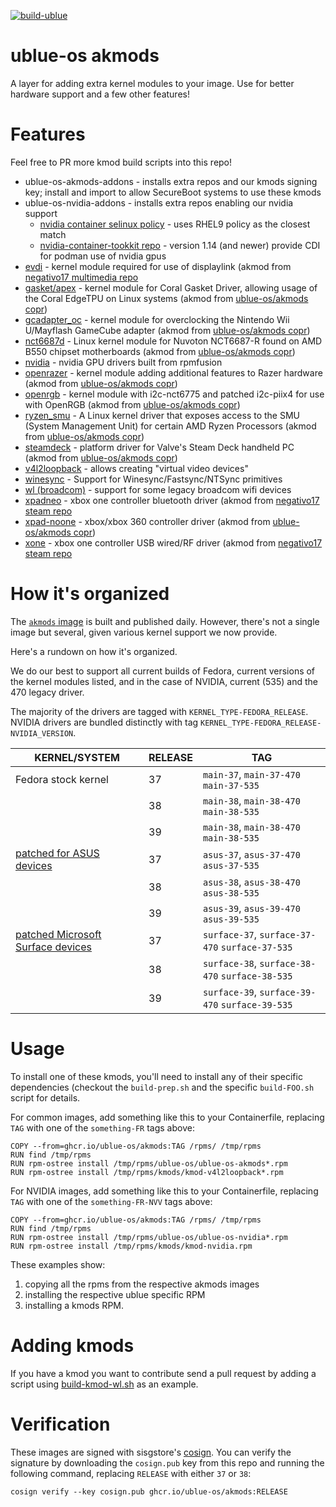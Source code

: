 [![build-ublue](https://github.com/ublue-os/akmods/actions/workflows/build.yml/badge.svg)](https://github.com/ublue-os/akmods/actions/workflows/build.yml)

# ublue-os akmods

A layer for adding extra kernel modules to your image. Use for better hardware support and a few other features!

# Features

Feel free to PR more kmod build scripts into this repo!

- ublue-os-akmods-addons - installs extra repos and our kmods signing key; install and import to allow SecureBoot systems to use these kmods
- ublue-os-nvidia-addons - installs extra repos enabling our nvidia support
    - [nvidia container selinux policy](https://github.com/NVIDIA/dgx-selinux/tree/master/src/nvidia-container-selinux) - uses RHEL9 policy as the closest match
    - [nvidia-container-tookkit repo](https://docs.nvidia.com/datacenter/cloud-native/container-toolkit/latest/install-guide.html#installing-with-yum-or-dnf) - version 1.14 (and newer) provide CDI for podman use of nvidia gpus
- [evdi](www.displaylink.com) - kernel module required for use of displaylink (akmod from [negativo17 multimedia repo](https://negativo17.org/multimedia/)
- [gasket/apex](https://github.com/google/gasket-driver) - kernel module for Coral Gasket Driver, allowing usage of the Coral EdgeTPU on Linux systems (akmod from [ublue-os/akmods copr](https://copr.fedorainfracloud.org/coprs/ublue-os/akmods/))
- [gcadapter_oc](https://github.com/hannesmann/gcadapter-oc-kmod) - kernel module for overclocking the Nintendo Wii U/Mayflash GameCube adapter (akmod from [ublue-os/akmods copr](https://copr.fedorainfracloud.org/coprs/ublue-os/akmods/))
- [nct6687d](https://github.com/Fred78290/nct6687d) - Linux kernel module for Nuvoton NCT6687-R found on AMD B550 chipset motherboards (akmod from [ublue-os/akmods copr](https://copr.fedorainfracloud.org/coprs/ublue-os/akmods/))
- [nvidia](https://rpmfusion.org/Howto/NVIDIA) - nvidia GPU drivers built from rpmfusion
- [openrazer](https://openrazer.github.io/) - kernel module adding additional features to Razer hardware (akmod from [ublue-os/akmods copr](https://copr.fedorainfracloud.org/coprs/ublue-os/akmods/))
- [openrgb](https://gitlab.com/CalcProgrammer1/OpenRGB/-/raw/master/OpenRGB.patch) - kernel module with i2c-nct6775 and patched i2c-piix4 for use with OpenRGB (akmod from [ublue-os/akmods copr](https://copr.fedorainfracloud.org/coprs/ublue-os/akmods/))
- [ryzen_smu](https://gitlab.com/leogx9r/ryzen_smu) - A Linux kernel driver that exposes access to the SMU (System Management Unit) for certain AMD Ryzen Processors (akmod from [ublue-os/akmods copr](https://copr.fedorainfracloud.org/coprs/ublue-os/akmods/))
- [steamdeck](https://lkml.org/lkml/2022/2/5/391) - platform driver for Valve's Steam Deck handheld PC (akmod from [ublue-os/akmods copr](https://copr.fedorainfracloud.org/coprs/ublue-os/akmods/))
- [v4l2loopback](https://github.com/umlaeute/v4l2loopback) - allows creating "virtual video devices"
- [winesync](https://repo.or.cz/linux/zf.git/shortlog/refs/heads/winesync4) - Support for Winesync/Fastsync/NTSync primitives
- [wl (broadcom)](https://github.com/rpmfusion/broadcom-wl/) - support for some legacy broadcom wifi devices
- [xpadneo](https://github.com/atar-axis/xpadneo) - xbox one controller bluetooth driver (akmod from [negativo17 steam repo](https://negativo17.org/steam/)
- [xpad-noone](https://github.com/ublue-os/xpad-noone) - xbox/xbox 360 controller driver (akmod from [ublue-os/akmods copr](https://copr.fedorainfracloud.org/coprs/ublue-os/akmods/))
- [xone](https://github.com/medusalix/xone) - xbox one controller USB wired/RF driver (akmod from [negativo17 steam repo](https://negativo17.org/steam/)

# How it's organized

The [`akmods` image](https://github.com/orgs/ublue-os/packages/container/package/akmods) is built and published daily. However, there's not a single image but several, given various kernel support we now provide.

Here's a rundown on how it's organized.

We do our best to support all current builds of Fedora, current versions of the kernel modules listed, and in the case of NVIDIA, current (535) and the 470 legacy driver.

The majority of the drivers are tagged with `KERNEL_TYPE-FEDORA_RELEASE`. NVIDIA drivers are bundled distinctly with tag `KERNEL_TYPE-FEDORA_RELEASE-NVIDIA_VERSION`.

| KERNEL/SYSTEM | RELEASE | TAG |
| - | - | - |
| Fedora stock kernel | 37 | `main-37`, `main-37-470` `main-37-535` |
| | 38 | `main-38`, `main-38-470` `main-38-535` |
| | 39 | `main-38`, `main-38-470` `main-38-535` |
| [patched for ASUS devices](https://copr.fedorainfracloud.org/coprs/lukenukem/asus-kernel) | 37 | `asus-37`, `asus-37-470` `asus-37-535` |
| | 38 | `asus-38`, `asus-38-470` `asus-38-535` |
| | 39 | `asus-39`, `asus-39-470` `asus-39-535` |
| [patched Microsoft Surface devices](https://github.com/linux-surface/linux-surface/) | 37 | `surface-37`, `surface-37-470` `surface-37-535` |
| | 38 | `surface-38`, `surface-38-470` `surface-38-535` |
| | 39 | `surface-39`, `surface-39-470` `surface-39-535` |



# Usage

To install one of these kmods, you'll need to install any of their specific dependencies (checkout the `build-prep.sh` and the specific `build-FOO.sh` script for details.

For common images, add something like this to your Containerfile, replacing `TAG` with one of the `something-FR` tags above:

    COPY --from=ghcr.io/ublue-os/akmods:TAG /rpms/ /tmp/rpms
    RUN find /tmp/rpms
    RUN rpm-ostree install /tmp/rpms/ublue-os/ublue-os-akmods*.rpm
    RUN rpm-ostree install /tmp/rpms/kmods/kmod-v4l2loopback*.rpm

For NVIDIA images, add something like this to your Containerfile, replacing `TAG` with one of the `something-FR-NVV` tags above:

    COPY --from=ghcr.io/ublue-os/akmods:TAG /rpms/ /tmp/rpms
    RUN find /tmp/rpms
    RUN rpm-ostree install /tmp/rpms/ublue-os/ublue-os-nvidia*.rpm
    RUN rpm-ostree install /tmp/rpms/kmods/kmod-nvidia.rpm

These examples show:
1. copying all the rpms from the respective akmods images
2. installing the respective ublue specific RPM
3. installing a kmods RPM.


# Adding kmods

If you have a kmod you want to contribute send a pull request by adding a script using [build-kmod-wl.sh](https://github.com/ublue-os/akmods/blob/main/build-kmod-wl.sh) as an example.

# Verification

These images are signed with sisgstore's [cosign](https://docs.sigstore.dev/cosign/overview/). You can verify the signature by downloading the `cosign.pub` key from this repo and running the following command, replacing `RELEASE` with either `37` or `38`:

    cosign verify --key cosign.pub ghcr.io/ublue-os/akmods:RELEASE

